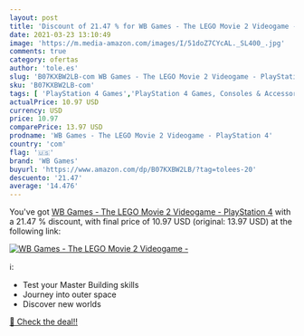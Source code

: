 ```yaml
---
layout: post
title: 'Discount of 21.47 % for WB Games - The LEGO Movie 2 Videogame - '
date: 2021-03-23 13:10:49
image: 'https://m.media-amazon.com/images/I/51doZ7CYcAL._SL400_.jpg'
comments: true
category: ofertas
author: 'tole.es'
slug: 'B07KXBW2LB-com WB Games - The LEGO Movie 2 Videogame - PlayStation 4'
sku: 'B07KXBW2LB-com'
tags: [ 'PlayStation 4 Games','PlayStation 4 Games, Consoles & Accessories','Video Games','Videogames','lego','wb games', ]
actualPrice: 10.97 USD
currency: USD
price: 10.97
comparePrice: 13.97 USD
prodname: 'WB Games - The LEGO Movie 2 Videogame - PlayStation 4'
country: 'com'
flag: '🇺🇸'
brand: 'WB Games'
buyurl: 'https://www.amazon.com/dp/B07KXBW2LB/?tag=tolees-20'
descuento: '21.47'
average: '14.476'
---
```


You've got [WB Games - The LEGO Movie 2 Videogame - PlayStation 4](https://www.amazon.com/dp/B07KXBW2LB/?tag=tolees-20) with a  21.47 % discount, with final price of 10.97 USD (original: 13.97 USD) at the following link:

[![WB Games - The LEGO Movie 2 Videogame - ](https://m.media-amazon.com/images/I/51doZ7CYcAL._SL400_.jpg)](https://www.amazon.com/dp/B07KXBW2LB/?tag=tolees-20)

ℹ️:

- Test your Master Building skills
- Journey into outer space
- Discover new worlds

[🛒 Check the deal!!](https://www.amazon.com/dp/B07KXBW2LB/?tag=tolees-20)
